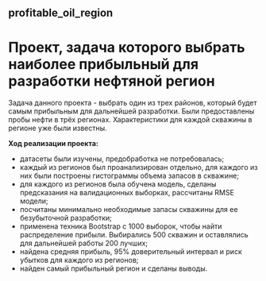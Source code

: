 ## profitable_oil_region
# Проект, задача которого выбрать наиболее прибыльный для разработки нефтяной регион

Задача данного проекта - выбрать один из трех районов, который будет самым прибыльным для дальнейшей разработки. Были предоставлены пробы нефти в трёх регионах.
Характеристики для каждой скважины в регионе уже были известны.

**Ход реализации проекта:**

- датасеты были изучены, предобработка не потребовалась;
- каждый из регионов был проанализирован отдельно, для каждого из них были построены гистограммы объема запасов в скважине;
- для каждого из регионов была обучена модель, сделаны предсказания на валидационных выборках, рассчитаны RMSE модели;
- посчитаны минимально необходимые запасы скважины для ее безубыточной разработки;
- применена техника Bootstrap с 1000 выборок, чтобы найти распределение прибыли. Выбирались 500 скважин и оставлялись для дальнейшей работы 200 лучших;
- найдена средняя прибыль, 95% доверительный интервал и риск убытков для каждого из регионов;
- найден самый прибыльный регион и сделаны выводы.
